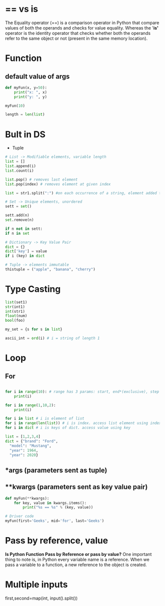 # == vs is
The Equality operator (\=\=) is a comparison operator in Python that compare values of both the operands and checks for value equality. Whereas the '**is'** operator is the identity operator that checks whether both the operands refer to the same object or not (present in the same memory location).

# Function
## default value of args
```python
def myFun(x, y=50):
	print("x: ", x)
	print("y: ", y)

myFun(10)

length = len(list)
```

# Bult in DS
* Tuple
```python
# List -> Modifiable elements, variable length
list = []
list.append(i)
list.count(i)

list.pop() # removes last element
list.pop(index) # removes element at given index

list = str1.split(":") #on each occurrence of a string, element added to list

# Set -> Unique elements, unordered
sett = set()

sett.add(n)
set.remove(n)

if n not in sett:
if n in set

# Dictionary -> Key Value Pair
dict = {}
dict['key'] = value
if i (key) in dict

# Tuple -> elements immutable
thistuple = ("apple", "banana", "cherry")
```

# Type Casting
```python
list(set1)
str(int1)
int(str1)
float(num)
bool(foo)

my_set = {s for s in list}

ascii_int = ord(i) # i = string of length 1
```

# Loop
## For
```python

for i in range(10): # range has 3 params: start, end*(exclusive), step
    print(i)

for i in range(1,10,2):
	print(i)

for i in list # i is element of list
for i in range(len(list)) # i is index. access list element using index
for i in dict # i is keys of dict. access value using key

list = [1,2,3,4]
dict = {"brand": "Ford",
  "model": "Mustang",
  "year": 1964,
  "year": 2020}
```
## \*args (parameters sent as tuple)
## \*\*kwargs (parameters sent as key value pair)
```python
def myFun(**kwargs):
	for key, value in kwargs.items():
		print("%s == %s" % (key, value))

# Driver code
myFun(first='Geeks', mid='for', last='Geeks')
```
# Pass by reference, value
**Is Python Function Pass by Reference or pass by value?**
One important thing to note is, in Python every variable name is a reference. When we pass a variable to a function, a new reference to the object is created.
# Multiple inputs
first,second=map(int, input().split())
